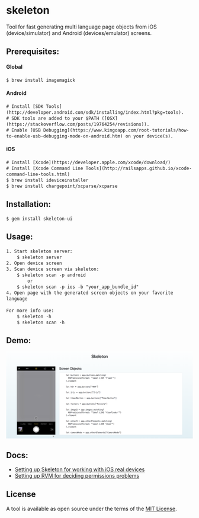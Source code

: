 # skeleton
Tool for fast generating multi language page objects from iOS (device/simulator) and Android (devices/emulator) screens.


Prerequisites:
--------

#### Global
    $ brew install imagemagick

#### Android
    # Install [SDK Tools](http://developer.android.com/sdk/installing/index.html?pkg=tools).
    # SDK tools are added to your $PATH ([OSX](https://stackoverflow.com/posts/19764254/revisions)).
    # Enable [USB Debugging](https://www.kingoapp.com/root-tutorials/how-to-enable-usb-debugging-mode-on-android.htm) on your device(s).

#### iOS
    # Install [Xcode](https://developer.apple.com/xcode/download/)
    # Install [Xcode Command Line Tools](http://railsapps.github.io/xcode-command-line-tools.html)
    $ brew install ideviceinstaller
    $ brew install chargepoint/xcparse/xcparse

Installation:
------
    $ gem install skeleton-ui

Usage:
------
    1. Start skeleton server:
        $ skeleton server
    2. Open device screen
    3. Scan device screen via skeleton:
        $ skeleton scan -p android
            or
        $ skeleton scan -p ios -b "your_app_bundle_id"
    4. Open page with the generated screen objects on your favorite language

    For more info use:
        $ skeleton -h
        $ skeleton scan -h

Demo:
------

![Skeleton example](docs/skeleton_example.png)

Docs:
------

- [Setting up Skeleton for working with iOS real devices](https://github.com/alter-al/skeleton/blob/master/docs/real-ios-device-config.md)
- [Setting up RVM for deciding permissions problems](https://github.com/alter-al/skeleton/blob/master/docs/permissions_error.md)

## License

A tool is available as open source under the terms of the [MIT License](http://opensource.org/licenses/MIT).

